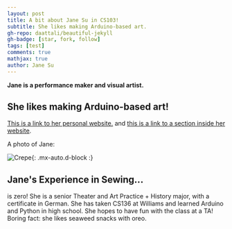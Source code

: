 ```yaml
---
layout: post
title: A bit about Jane Su in CS103!
subtitle: She likes making Arduino-based art.
gh-repo: daattali/beautiful-jekyll
gh-badge: [star, fork, follow]
tags: [test]
comments: true
mathjax: true
author: Jane Su
---
```



**Jane is a performance maker and visual artist.**

## She likes making Arduino-based art!

[This is a link to her personal website.](https://www.sujian.org) and [this is a link to a section inside her website](#projects).


A photo of Jane:

![Crepe](https://beautifuljekyll.com/assets/img/crepe.jpg){: .mx-auto.d-block :}


## Jane's Experience in Sewing...
is zero! She is a senior Theater and Art Practice + History major, with a certificate in German. She has taken CS136 at Williams and learned Arduino and Python in high school. She hopes to have fun with the class at a TA! Boring fact: she likes seaweed snacks with oreo.
